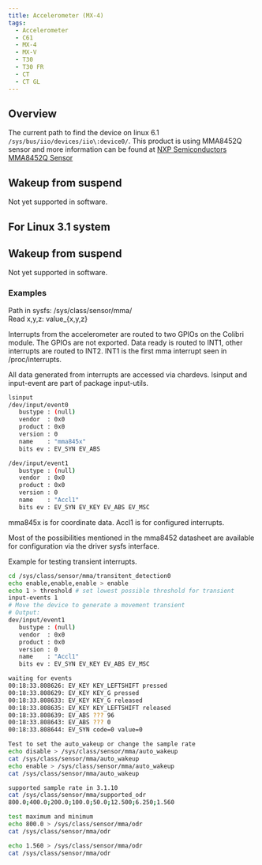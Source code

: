 ```yaml
---
title: Accelerometer (MX-4)
tags:
  - Accelerometer
  - C61
  - MX-4
  - MX-V
  - T30
  - T30 FR
  - CT
  - CT GL
---
```


## Overview
The current path to find the device on linux 6.1 `/sys/bus/iio/devices/iio\:device0/`.
This product is using MMA8452Q sensor and more information can be found at
[NXP Semiconductors MMA8452Q Sensor](https://www.nxp.com/docs/en/data-sheet/MMA8452Q.pdf)


## Wakeup from suspend
Not yet supported in software.

## For Linux 3.1 system

## Wakeup from suspend
Not yet supported in software.

### Examples
Path in sysfs: /sys/class/sensor/mma/ <br>
Read x,y,z: value_{x,y,z} <br>

Interrupts from the accelerometer are routed to two GPIOs on the Colibri
module. The GPIOs are not exported.
Data ready is routed to INT1, other interrupts are routed to INT2.
INT1 is the first mma interrupt seen in /proc/interrupts.

All data generated from interrupts are accessed via chardevs.
lsinput and input-event are part of package input-utils.
```bash
lsinput
/dev/input/event0
   bustype : (null)
   vendor  : 0x0
   product : 0x0
   version : 0
   name    : "mma845x"
   bits ev : EV_SYN EV_ABS

/dev/input/event1
   bustype : (null)
   vendor  : 0x0
   product : 0x0
   version : 0
   name    : "Accl1"
   bits ev : EV_SYN EV_KEY EV_ABS EV_MSC
```
mma845x is for coordinate data. Accl1 is for configured interrupts.


Most of the possibilities mentioned in the mma8452 datasheet are available for
configuration via the driver sysfs interface.  

Example for testing transient interrupts.
```bash
cd /sys/class/sensor/mma/transitent_detection0
echo enable,enable,enable > enable
echo 1 > threshold # set lowest possible threshold for transient
input-events 1
# Move the device to generate a movement transient
# Output:
dev/input/event1
   bustype : (null)
   vendor  : 0x0
   product : 0x0
   version : 0
   name    : "Accl1"
   bits ev : EV_SYN EV_KEY EV_ABS EV_MSC

waiting for events
00:18:33.808626: EV_KEY KEY_LEFTSHIFT pressed
00:18:33.808629: EV_KEY KEY_G pressed
00:18:33.808633: EV_KEY KEY_G released
00:18:33.808635: EV_KEY KEY_LEFTSHIFT released
00:18:33.808639: EV_ABS ??? 96
00:18:33.808643: EV_ABS ??? 0
00:18:33.808644: EV_SYN code=0 value=0

Test to set the auto_wakeup or change the sample rate
echo disable > /sys/class/sensor/mma/auto_wakeup
cat /sys/class/sensor/mma/auto_wakeup
echo enable > /sys/class/sensor/mma/auto_wakeup
cat /sys/class/sensor/mma/auto_wakeup

supported sample rate in 3.1.10
cat /sys/class/sensor/mma/supported_odr
800.0;400.0;200.0;100.0;50.0;12.500;6.250;1.560

test maximum and minimum
echo 800.0 > /sys/class/sensor/mma/odr
cat /sys/class/sensor/mma/odr

echo 1.560 > /sys/class/sensor/mma/odr
cat /sys/class/sensor/mma/odr

```
